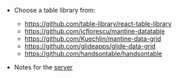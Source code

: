 - Choose a table library from:
  - https://github.com/table-library/react-table-library
  - https://github.com/icflorescu/mantine-datatable
  - https://github.com/Kuechlin/mantine-data-grid
  - https://github.com/glideapps/glide-data-grid
  - https://github.com/handsontable/handsontable

- Notes for the [server](server/package.json)
